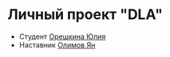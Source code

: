 # Личный проект "DLA"
* Студент [Орешкина Юлия](https://t.me/JuliaOreshkina)
* Наставник [Олимов Ян](https://t.me/OlimvJan)